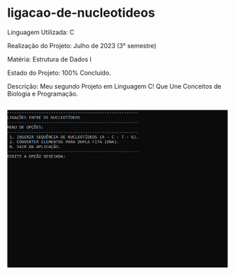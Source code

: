 # ligacao-de-nucleotideos

Linguagem Utilizada: C

Realização do Projeto: Julho de 2023 (3° semestre)

Matéria: Estrutura de Dados I

Estado do Projeto: 100% Concluído.

Descrição: Meu segundo Projeto em Linguagem C! Que Une Conceitos de Biologia e Programação.
##

<p align="center">
  <img src="assets/ligação-de-nucleotideos (GIF).gif">
</p>

